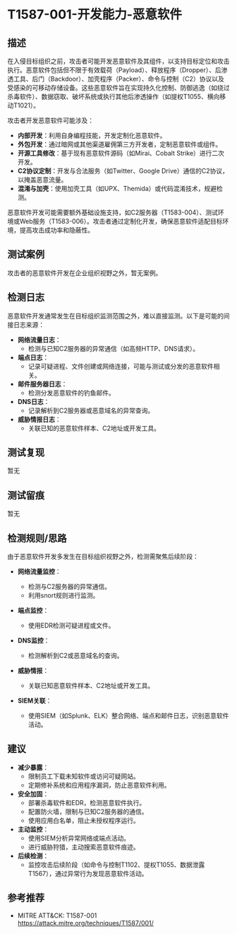 # T1587-001-开发能力-恶意软件

## 描述

在入侵目标组织之前，攻击者可能开发恶意软件及其组件，以支持目标定位和攻击执行。恶意软件包括但不限于有效载荷（Payload）、释放程序（Dropper）、后渗透工具、后门（Backdoor）、加壳程序（Packer）、命令与控制（C2）协议以及受感染的可移动存储设备。这些恶意软件旨在实现持久化控制、防御逃逸（如绕过杀毒软件）、数据窃取、破坏系统或执行其他后渗透操作（如提权T1055、横向移动T1021）。

攻击者开发恶意软件可能涉及：
- **内部开发**：利用自身编程技能，开发定制化恶意软件。
- **外包开发**：通过暗网或其他渠道雇佣第三方开发者，定制恶意软件或组件。
- **开源工具修改**：基于现有恶意软件源码（如Mirai、Cobalt Strike）进行二次开发。
- **C2协议定制**：开发与合法服务（如Twitter、Google Drive）通信的C2协议，以掩盖恶意流量。
- **混淆与加壳**：使用加壳工具（如UPX、Themida）或代码混淆技术，规避检测。

恶意软件开发可能需要额外基础设施支持，如C2服务器（T1583-004）、测试环境或Web服务（T1583-006）。攻击者通过定制化开发，确保恶意软件适配目标环境，提高攻击成功率和隐蔽性。

## 测试案例

攻击者的恶意软件开发在企业组织视野之外，暂无案例。

## 检测日志

恶意软件开发通常发生在目标组织监测范围之外，难以直接监测。以下是可能的间接日志来源：
- **网络流量日志**：
  - 检测与已知C2服务器的异常通信（如高频HTTP、DNS请求）。
- **端点日志**：
  - 记录可疑进程、文件创建或网络连接，可能与测试或分发的恶意软件相关。
- **邮件服务器日志**：
  - 检测分发恶意软件的钓鱼邮件。
- **DNS日志**：
  - 记录解析到C2服务器或恶意域名的异常查询。
- **威胁情报日志**：
  - 关联已知的恶意软件样本、C2地址或开发工具。

## 测试复现

暂无

## 测试留痕

暂无

## 检测规则/思路

由于恶意软件开发多发生在目标组织视野之外，检测需聚焦后续阶段：
- **网络流量监控**：
  - 检测与C2服务器的异常通信。
  - 利用snort规则进行监测。

- **端点监控**：
  - 使用EDR检测可疑进程或文件。

- **DNS监控**：
  - 检测解析到C2或恶意域名的查询。

- **威胁情报**：
  - 关联已知恶意软件样本、C2地址或开发工具。

- **SIEM关联**：
  - 使用SIEM（如Splunk、ELK）整合网络、端点和邮件日志，识别恶意软件活动。

## 建议

- **减少暴露**：
  - 限制员工下载未知软件或访问可疑网站。
  - 定期修补系统和应用程序漏洞，防止恶意软件利用。
- **安全加固**：
  - 部署杀毒软件和EDR，检测恶意软件执行。
  - 配置防火墙，限制与已知C2服务器的通信。
  - 使用应用白名单，阻止未授权程序运行。
- **主动监控**：
  - 使用SIEM分析异常网络或端点活动。
  - 进行威胁狩猎，主动搜索恶意软件痕迹。
- **后续检测**：
  - 监控攻击后续阶段（如命令与控制T1102、提权T1055、数据泄露T1567），通过异常行为发现恶意软件活动。

## 参考推荐

- MITRE ATT&CK: T1587-001  
  <https://attack.mitre.org/techniques/T1587/001/>
